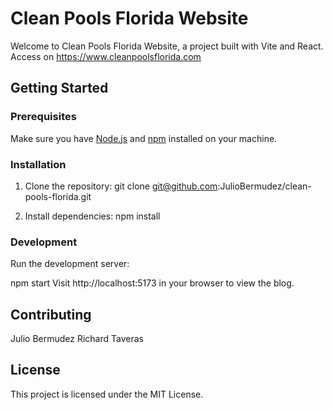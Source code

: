 # Clean Pools Florida Website


Welcome to Clean Pools Florida Website, a project built with Vite and React. Access on https://www.cleanpoolsflorida.com

## Getting Started

### Prerequisites

Make sure you have [Node.js](https://nodejs.org/) and [npm](https://www.npmjs.com/) installed on your machine.

### Installation

1. Clone the repository:
    git clone git@github.com:JulioBermudez/clean-pools-florida.git

2. Install dependencies:
    npm install

### Development

Run the development server:

npm start
Visit http://localhost:5173 in your browser to view the blog.

## Contributing
Julio Bermudez
Richard Taveras

## License
This project is licensed under the MIT License.